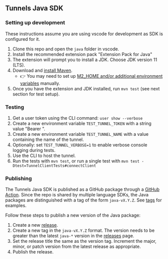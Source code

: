 ## Tunnels Java SDK

### Setting up development
These instructions assume you are using vscode for development as SDK is configured for it.
1. Clone this repo and open the `java` folder in vscode.
2. Install the recommended extension pack "Extension Pack for Java"
3. The extension will prompt you to install a JDK. Choose JDK version 11 (LTS).
4. Download and [install Maven](https://maven.apache.org/install.html).
   - 👉 You may need to set up [M2_HOME and/or additional environment variables](https://www.tutorialspoint.com/maven/maven_environment_setup.htm) manually.
5. Once you have the extension and JDK installed, run `mvn test` (see next section for test setup).

### Testing
1. Get a user token using the CLI command: `user show --verbose`
2. Create a new environment variable `TEST_TUNNEL_TOKEN` with a string value "Bearer <token>".
3. Create a new environment variable `TEST_TUNNEL_NAME` with a value containing the name of the tunnel.
4. Optionally: set `TEST_TUNNEL_VERBOSE=1` to enable verbose console logging during tests.
5. Use the CLI to host the tunnel.
6. Run the tests with `mvn test`, or run a single test with `mvn test -Dtest=TunnelClientTests#connectClient`

### Publishing
The Tunnels Java SDK is published as a GitHub package through a [GitHub Action](../.github/workflows/java-sdk-release.yml). Since the repo is shared by multiple language SDKs, the Java packages are distinguished with a tag of the form `java-vX.Y.Z`. See [tags](https://github.com/microsoft/dev-tunnels/tags) for examples.

Follow these steps to publish a new version of the Java package:
1. Create a new [release](https://github.com/microsoft/dev-tunnels/releases/new).
2. Create a new tag in the `java-vX.Y.Z` format. The version needs to be greater than the latest `java-*` version in the [releases](https://github.com/microsoft/dev-tunnels/releases) page.
3. Set the release title the same as the version tag. Increment the major, minor, or patch version from the latest release as appropriate.
4. Publish the release.
